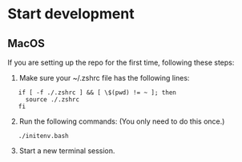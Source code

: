 # Start development

## MacOS

If you are setting up the repo for the first time, following these steps:

1. Make sure your ~/.zshrc file has the following lines:
```
   if [ -f ./.zshrc ] && [ \$(pwd) != ~ ]; then
     source ./.zshrc
   fi
```
2. Run the following commands: (You only need to do this once.)
```
   ./initenv.bash
```
3. Start a new terminal session.

